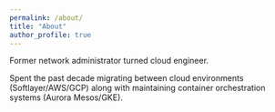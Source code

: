 ```yaml
---
permalink: /about/
title: "About"
author_profile: true
---
```


Former network administrator turned cloud engineer. 

Spent the past decade migrating between cloud environments (Softlayer/AWS/GCP) along with maintaining container orchestration systems (Aurora Mesos/GKE).
